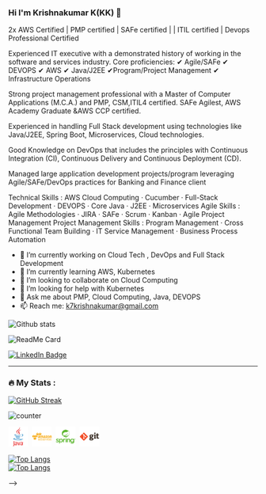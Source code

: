 ### Hi I'm Krishnakumar K(KK) 👋

2x AWS Certified | PMP certified | SAFe certified | | ITIL certified | Devops Professional Certified 

Experienced IT executive with a demonstrated history of working in the software and services industry. 
Core proficiencies: ✔ Agile/SAFe ✔ DEVOPS ✔ AWS ✔ Java/J2EE ✔Program/Project Management ✔ Infrastructure Operations 

Strong project management professional with a Master of Computer Applications (M.C.A.) and PMP, CSM,ITIL4 certified. SAFe Agilest, AWS Academy Graduate &AWS CCP certified.

Experienced in handling Full Stack development using technologies like Java/J2EE, Spring Boot, Microservices, Cloud technologies.

Good Knowledge on DevOps that includes the principles with Continuous Integration (CI), Continuous Delivery and Continuous Deployment (CD).

Managed large application development projects/program leveraging Agile/SAFe/DevOps practices for Banking and Finance client

Technical Skills          :    AWS Cloud Computing · Cucumber · Full-Stack Development · DEVOPS · Core Java ·  J2EE · Microservices
Agile  Skills             :    Agile Methodologies · JIRA  · SAFe · Scrum · Kanban  · Agile Project Management 
Project Management Skills :    Program Management  · Cross Functional Team Building ·  IT Service Management  ·  Business Process Automation


- 🔭 I’m currently working on  Cloud Tech , DevOps and Full Stack Development 
- 🌱 I’m currently learning AWS, Kubernetes
- 👯 I’m looking to collaborate on Cloud Computing
- 🤔 I’m looking for help with Kubernetes
- 💬 Ask me about PMP, Cloud Computing, Java, DEVOPS
- 📫 Reach me: k7krishnakumar@gmail.com
<!-- - 😄 Pronouns: ...
- ⚡ Fun fact: ...
-->

![Github stats](https://github-readme-stats.vercel.app/api?username=k7krishna)

![ReadMe Card](https://github-readme-stats.vercel.app/api/pin/?username=k7krishna&repo=YourRepositoryName)

<div id="badges">
  <a href="https://www.linkedin.com/in/krishnakumar-k-pmp/">
    <img src="https://img.shields.io/badge/LinkedIn-blue?style=for-the-badge&logo=linkedin&logoColor=white" alt="LinkedIn Badge"/>
  </a>
  <!-- <a href="your-youtube-URL">
    <img src="https://img.shields.io/badge/YouTube-red?style=for-the-badge&logo=youtube&logoColor=white" alt="Youtube Badge"/>
  </a>
  <a href="your-twitter-URL">
    <img src="https://img.shields.io/badge/Twitter-blue?style=for-the-badge&logo=twitter&logoColor=white" alt="Twitter Badge"/>
  </a>  -->
</div>

---
### :fire: My Stats :
<!--https://github-readme-streak-stats.herokuapp.com/?user=k7krishna -->

[![GitHub Streak](http://github-readme-streak-stats.herokuapp.com?user=k7krishna&theme=dark&background=000000)](https://git.io/streak-stats)


![counter](https://enqjxs37ekfiikl.m.pipedream.net)

<!--
https://komarev.com/ghpvc/?username=k7krishna
<img src="https://komarev.com/ghpvc/?username=k7krishna&style=flat-square&color=blue" alt=""/>
-->

<div>
  <img src="https://github.com/devicons/devicon/blob/master/icons/java/java-original-wordmark.svg" title="Java" alt="Java" width="40" height="40"/>&nbsp;
  <img src="https://github.com/devicons/devicon/blob/master/icons/amazonwebservices/amazonwebservices-plain-wordmark.svg" title="AWS" alt="AWS" width="40" height="40"/>&nbsp;
  <img src="https://github.com/devicons/devicon/blob/master/icons/spring/spring-original-wordmark.svg" title="Spring" alt="Spring" width="40" height="40"/>&nbsp;
  <img src="https://github.com/devicons/devicon/blob/master/icons/git/git-original-wordmark.svg" title="Git" **alt="Git" width="40" height="40"/>
  
  <!--
  <img src="https://github.com/devicons/devicon/blob/master/icons/react/react-original-wordmark.svg" title="React" alt="React" width="40" height="40"/>&nbsp;
    <img src="https://github.com/devicons/devicon/blob/master/icons/materialui/materialui-original.svg" title="Material UI" alt="Material UI" width="40" height="40"/>&nbsp;
  <img src="https://github.com/devicons/devicon/blob/master/icons/flutter/flutter-original.svg" title="Flutter" alt="Flutter" width="40" height="40"/>&nbsp;
  <img src="https://github.com/devicons/devicon/blob/master/icons/redux/redux-original.svg" title="Redux" alt="Redux " width="40" height="40"/>&nbsp;
  <img src="https://github.com/devicons/devicon/blob/master/icons/css3/css3-plain-wordmark.svg"  title="CSS3" alt="CSS" width="40" height="40"/>&nbsp;
  <img src="https://github.com/devicons/devicon/blob/master/icons/html5/html5-original.svg" title="HTML5" alt="HTML" width="40" height="40"/>&nbsp;
  <img src="https://github.com/devicons/devicon/blob/master/icons/javascript/javascript-original.svg" title="JavaScript" alt="JavaScript" width="40" height="40"/>&nbsp;
  <img src="https://github.com/devicons/devicon/blob/master/icons/firebase/firebase-plain-wordmark.svg" title="Firebase" alt="Firebase" width="40" height="40"/>&nbsp;
  <img src="https://github.com/devicons/devicon/blob/master/icons/gatsby/gatsby-original.svg" title="Gatsby"  alt="Gatsby" width="40" height="40"/>&nbsp;
  <img src="https://github.com/devicons/devicon/blob/master/icons/mysql/mysql-original-wordmark.svg" title="MySQL"  alt="MySQL" width="40" height="40"/>&nbsp;
  <img src="https://github.com/devicons/devicon/blob/master/icons/nodejs/nodejs-original-wordmark.svg" title="NodeJS" alt="NodeJS" width="40" height="40"/>&nbsp;
    -->
</div>


[![Top Langs](https://github-readme-stats.vercel.app/api/top-langs/?username=k7krishna)](https://github.com/anuraghazra/github-readme-stats)
<br>
[![Top Langs](https://github-readme-stats.vercel.app/api/top-langs/?username=k7krishna&layout=compact&theme=vision-friendly-dark)](https://github.com/anuraghazra/github-readme-stats)

<!--
---
### :writing_hand: Blog Posts :
<!-- BLOG-POST-LIST:START -->
<!-- BLOG-POST-LIST:END -->
-->

